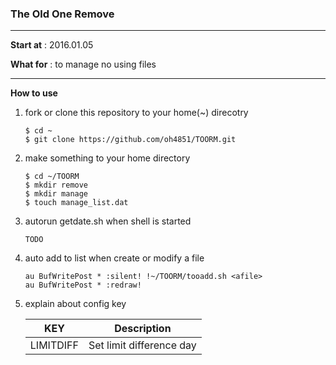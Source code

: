 ### The Old One Remove
---
__Start at__ : 2016.01.05

__What for__ : to manage no using files

---
__How to use__

1. fork or clone this repository to your home(~) direcotry
   ```
   $ cd ~
   $ git clone https://github.com/oh4851/TOORM.git
   ```

2. make something to your home directory
   ```
   $ cd ~/TOORM
   $ mkdir remove
   $ mkdir manage
   $ touch manage_list.dat
   ```

3. autorun getdate.sh when shell is started
   ```
   TODO
   ```

4. auto add to list when create or modify a file
   ```
   au BufWritePost * :silent! !~/TOORM/tooadd.sh <afile>
   au BufWritePost * :redraw!
   ```

5. explain about config key

   | KEY | Description |
   | ------------- | ----------- |
   | LIMITDIFF | Set limit difference day |
